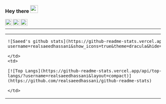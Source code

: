 ### Hey there <img src="https://media.giphy.com/media/hvRJCLFzcasrR4ia7z/giphy.gif" width="25px">
<a href="https://stackoverflow.com/users/9422637/saeed">
  <img align="left" alt="Saeed | Stackoverflow" width="22px" src="https://cdn2.iconfinder.com/data/icons/social-icons-color/512/stackoverflow-128.png" />
</a>
<a href="https://twitter.com/borzadaran">
  <img align="left" alt="Saeed | Twitter" width="22px" src="https://raw.githubusercontent.com/peterthehan/peterthehan/master/assets/twitter.svg" />
</a>
<a href="https://www.linkedin.com/in/realsaeedhassani/">
  <img align="left" alt="Saeed | LinkedIN" width="22px" src="https://raw.githubusercontent.com/peterthehan/peterthehan/master/assets/linkedin.svg" />
</a>
<br/>
<hr />

<table>
  <tr>
    <td>
      
    ![Saeed's github stats](https://github-readme-stats.vercel.app/api?username=realsaeedhassani&show_icons=true&theme=dracula&hide=stars)
      
    </td>
    <td>
      
    [![Top Langs](https://github-readme-stats.vercel.app/api/top-langs/?username=realsaeedhassani&layout=compact)](https://github.com/realsaeedhassani/github-readme-stats)
      
    </td>
  </tr>
  </table>
